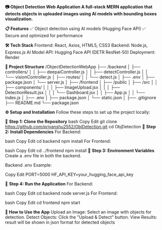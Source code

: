 **📷 Object Detection Web Application
A full-stack MERN application that detects objects in uploaded images using AI models with bounding boxes visualization.**

**📋 Features**
✅ Object detection using AI models (Hugging Face API)
✅ Secure and optimized for performance

**🛠️ Tech Stack**
Frontend: React, Axios, HTML5, CSS3
Backend: Node.js, Express.js
AI Model API: Hugging Face API (DETR ResNet-50)
Deployment: Render

**📂 Project Structure**
/ObjectDetectionWebApp
 ├── /backend
 │    ├── controllers/
 │    │    ├── deepaiController.js
 │    │    ├── detectController.js
 │    │    └── visionController.js
 │    ├── routes/
 │    │    └── detect.js
 │    ├── .env
 │    ├── package.json
 │    └── server.js
 │
 ├── /frontend
 │    ├── /public
 │    ├── /src
 │    │    ├── components/
 │    │    │    ├── ImageUpload.jsx
 │    │    │    ├── DetectionResult.jsx
 │    │    │    └── Dashboard.jsx
 │    │    ├── App.js
 │    │    └── index.js
 │    ├── .env
 │    ├── package.json
 │    └── static.json
 │
 ├── .gitignore
 ├── README.md
 └── package.json

**⚙️ Setup and Installation**
Follow these steps to set up the project locally:

🔹 **Step 1: Clone the Repository**
bash
Copy
Edit
git clone https://github.com/priyanshu2552/ObjDetection.git
cd ObjDetection
🔹 **Step 2: Install Dependencies**
For Backend:

bash
Copy
Edit
cd backend
npm install
For Frontend:

bash
Copy
Edit
cd ../frontend
npm install
🔹 **Step 3: Environment Variables**
Create a .env file in both the backend.

Backend .env Example:


Copy
Edit
PORT=5000
HF_API_KEY=your_hugging_face_api_key

🔹 **Step 4: Run the Application**
For Backend:

bash
Copy
Edit
cd backend
node server.js
For Frontend:

bash
Copy
Edit
cd frontend
npm start

**📸 How to Use the App**
Upload an Image: Select an image with objects for detection.
Detect Objects: Click the "Upload & Detect" button.
View Results: result will be shown in json format for detected objects

